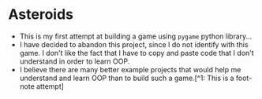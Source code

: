# Asteroids
- This is my first attempt at building a game using `pygame` python library...
- I have decided to abandon this project, since I do not identify with this game. I don't like the fact that I have to copy and paste code that I don't understand in order to learn OOP. 
- I believe there are many better example projects that would help me understand and learn OOP than to build such a game.[^1: This is a foot-note attempt]
